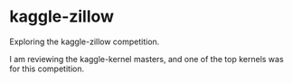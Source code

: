 # kaggle-zillow
Exploring the kaggle-zillow competition.

I am reviewing the kaggle-kernel masters, and one of the top kernels was for this competition.
